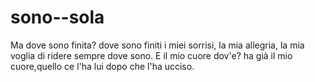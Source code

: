 sono--sola
==========

Ma dove sono finita? dove sono finiti i miei sorrisi, la mia allegria, la mia voglia di ridere sempre dove sono. E il mio cuore dov'e? ha già il mio cuore,quello ce l'ha lui dopo che l'ha ucciso. 
